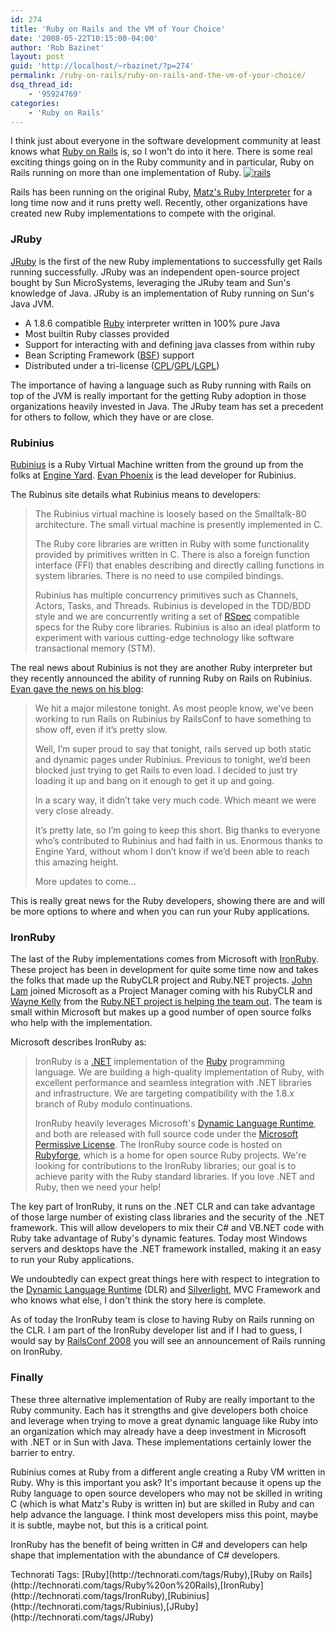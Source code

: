```yaml
---
id: 274
title: 'Ruby on Rails and the VM of Your Choice'
date: '2008-05-22T10:15:00-04:00'
author: 'Rob Bazinet'
layout: post
guid: 'http://localhost/~rbazinet/?p=274'
permalink: /ruby-on-rails/ruby-on-rails-and-the-vm-of-your-choice/
dsq_thread_id:
    - '95924769'
categories:
    - 'Ruby on Rails'
---
```


I think just about everyone in the software development community at least knows what [Ruby on Rails](http://www.rubyonrails.org/) is, so I won't do into it here. There is some real exciting things going on in the Ruby community and in particular, Ruby on Rails running on more than one implementation of Ruby. [![rails](http://www.accidentaltechnologist.com/files/media/image/WindowsLiveWriter/RubyonRailsandtheVMofYourChoice_13CD9/rails_thumb.png)](http://www.accidentaltechnologist.com/files/media/image/WindowsLiveWriter/RubyonRailsandtheVMofYourChoice_13CD9/rails_2.png)

Rails has been running on the original Ruby, [Matz's Ruby Interpreter](http://www.ruby-lang.org) for a long time now and it runs pretty well. Recently, other organizations have created new Ruby implementations to compete with the original.

### JRuby

[JRuby](http://jruby.codehaus.org/Home) is the first of the new Ruby implementations to successfully get Rails running successfully. JRuby was an independent open-source project bought by Sun MicroSystems, leveraging the JRuby team and Sun's knowledge of Java. JRuby is an implementation of Ruby running on Sun's Java JVM.

- A 1.8.6 compatible [Ruby](http://www.ruby-lang.org/en/) interpreter written in 100% pure Java
- Most builtin Ruby classes provided
- Support for interacting with and defining java classes from within ruby
- Bean Scripting Framework ([BSF](http://jakarta.apache.org/bsf/)) support
- Distributed under a tri-license ([CPL](http://www.eclipse.org/legal/cpl-v10.html)/[GPL](http://www.gnu.org/copyleft/gpl.html)/[LGPL](http://www.gnu.org/copyleft/lgpl.html))

The importance of having a language such as Ruby running with Rails on top of the JVM is really important for the getting Ruby adoption in those organizations heavily invested in Java. The JRuby team has set a precedent for others to follow, which they have or are close.

### Rubinius

[Rubinius](http://rubini.us/) is a Ruby Virtual Machine written from the ground up from the folks at [Engine Yard](http://www.engineyard.com/). [Evan Phoenix](http://blog.fallingsnow.net/) is the lead developer for Rubinius.

The Rubinus site details what Rubinius means to developers:

> The Rubinius virtual machine is loosely based on the Smalltalk-80 architecture. The small virtual machine is presently implemented in C.
> 
> The Ruby core libraries are written in Ruby with some functionality provided by primitives written in C. There is also a foreign function interface (FFI) that enables describing and directly calling functions in system libraries. There is no need to use compiled bindings.
> 
> Rubinius has multiple concurrency primitives such as Channels, Actors, Tasks, and Threads. Rubinius is developed in the TDD/BDD style and we are concurrently writing a set of [RSpec](http://rspec.rubyforge.org) compatible specs for the Ruby core libraries. Rubinius is also an ideal platform to experiment with various cutting-edge technology like software transactional memory (STM).

The real news about Rubinius is not they are another Ruby interpreter but they recently announced the ability of running Ruby on Rails on Rubinius. [Evan gave the news on his blog](http://blog.fallingsnow.net/2008/05/17/rails-on-rubinius/):

> We hit a major milestone tonight. As most people know, we’ve been working to run Rails on Rubinius by RailsConf to have something to show off, even if it’s pretty slow.
> 
> Well, I’m super proud to say that tonight, rails served up both static and dynamic pages under Rubinius. Previous to tonight, we’d been blocked just trying to get Rails to even load. I decided to just try loading it up and bang on it enough to get it up and going.
> 
> In a scary way, it didn’t take very much code. Which meant we were very close already.
> 
> It’s pretty late, so I’m going to keep this short. Big thanks to everyone who’s contributed to Rubinius and had faith in us. Enormous thanks to Engine Yard, without whom I don’t know if we’d been able to reach this amazing height.
> 
> More updates to come…

This is really great news for the Ruby developers, showing there are and will be more options to where and when you can run your Ruby applications.

### IronRuby

The last of the Ruby implementations comes from Microsoft with [IronRuby](http://www.ironruby.net/). These project has been in development for quite some time now and takes the folks that made up the RubyCLR project and Ruby.NET projects. [John Lam](http://www.iunknown.com/) joined Microsoft as a Project Manager coming with his RubyCLR and [Wayne Kelly](http://sky.fit.qut.edu.au/~kellyw/) from the [Ruby.NET project is helping the team out](http://www.iunknown.com/2008/02/welcome-wayne-k.html). The team is small within Microsoft but makes up a good number of open source folks who help with the implementation.

Microsoft describes IronRuby as:

> IronRuby is a [.NET](http://msdn2.microsoft.com/en-us/netframework/default.aspx) implementation of the [Ruby](http://www.ruby-lang.org/en/) programming language. We are building a high-quality implementation of Ruby, with excellent performance and seamless integration with .NET libraries and infrastructure. We are targeting compatibility with the 1.8.x branch of Ruby modulo continuations.
> 
> IronRuby heavily leverages Microsoft's [Dynamic Language Runtime](http://blogs.msdn.com/hugunin/archive/2007/04/30/a-dynamic-language-runtime-dlr.aspx), and both are released with full source code under the [Microsoft Permissive License](http://www.microsoft.com/resources/sharedsource/licensingbasics/permissivelicense.mspx). The IronRuby source code is hosted on [Rubyforge](http://rubyforge.org/projects/ironruby), which is a home for open source Ruby projects. We're looking for contributions to the IronRuby libraries; our goal is to achieve parity with the Ruby standard libraries. If you love .NET and Ruby, then we need your help!

The key part of IronRuby, it runs on the .NET CLR and can take advantage of those large number of existing class libraries and the security of the .NET framework. This will allow developers to mix their C# and VB.NET code with Ruby take advantage of Ruby's dynamic features. Today most Windows servers and desktops have the .NET framework installed, making it an easy to run your Ruby applications.

We undoubtedly can expect great things here with respect to integration to the [Dynamic Language Runtime](http://blogs.msdn.com/hugunin/archive/2007/04/30/a-dynamic-language-runtime-dlr.aspx) (DLR) and [Silverlight](http://silverlight.net/), MVC Framework and who knows what else, I don't think the story here is complete.

As of today the IronRuby team is close to having Ruby on Rails running on the CLR. I am part of the IronRuby developer list and if I had to guess, I would say by [RailsConf 2008](http://en.oreilly.com/rails2008/public/content/home) you will see an announcement of Rails running on IronRuby.

### Finally

These three alternative implementation of Ruby are really important to the Ruby community. Each has it strengths and give developers both choice and leverage when trying to move a great dynamic language like Ruby into an organization which may already have a deep investment in Microsoft with .NET or in Sun with Java. These implementations certainly lower the barrier to entry.

Rubinius comes at Ruby from a different angle creating a Ruby VM written in Ruby. Why is this important you ask? It's important because it opens up the Ruby language to open source developers who may not be skilled in writing C (which is what Matz's Ruby is written in) but are skilled in Ruby and can help advance the language. I think most developers miss this point, maybe it is subtle, maybe not, but this is a critical point.

IronRuby has the benefit of being written in C# and developers can help shape that implementation with the abundance of C# developers.

<div class="wlWriterSmartContent" id="scid:0767317B-992E-4b12-91E0-4F059A8CECA8:e5879621-a234-40f7-9f66-c2060aff1260" style="margin: 0px; padding: 0px; display: inline;">Technorati Tags: [Ruby](http://technorati.com/tags/Ruby),[Ruby on Rails](http://technorati.com/tags/Ruby%20on%20Rails),[IronRuby](http://technorati.com/tags/IronRuby),[Rubinius](http://technorati.com/tags/Rubinius),[JRuby](http://technorati.com/tags/JRuby)</div>